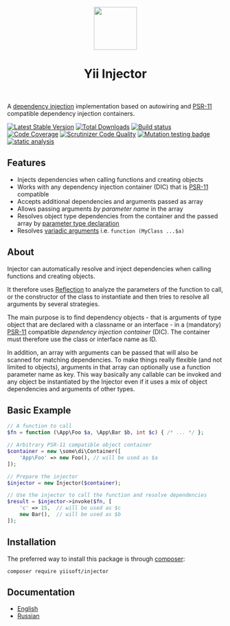 <p align="center">
    <a href="https://github.com/yiisoft" target="_blank">
        <img src="https://avatars0.githubusercontent.com/u/993323" height="100px">
    </a>
    <h1 align="center">Yii Injector</h1>
    <br>
</p>

A [dependency injection](http://en.wikipedia.org/wiki/Dependency_injection)
implementation based on autowiring and
[PSR-11](http://www.php-fig.org/psr/psr-11/) compatible dependency injection containers.

[![Latest Stable Version](https://poser.pugx.org/yiisoft/injector/v/stable.png)](https://packagist.org/packages/yiisoft/injector)
[![Total Downloads](https://poser.pugx.org/yiisoft/injector/downloads.png)](https://packagist.org/packages/yiisoft/injector)
[![Build status](https://github.com/yiisoft/injector/workflows/build/badge.svg)](https://github.com/yiisoft/injector/actions)
[![Code Coverage](https://scrutinizer-ci.com/g/yiisoft/injector/badges/coverage.png)](https://scrutinizer-ci.com/g/yiisoft/injector/)
[![Scrutinizer Code Quality](https://scrutinizer-ci.com/g/yiisoft/injector/badges/quality-score.png?b=master)](https://scrutinizer-ci.com/g/yiisoft/injector/?branch=master)
[![Mutation testing badge](https://img.shields.io/endpoint?style=flat&url=https%3A%2F%2Fbadge-api.stryker-mutator.io%2Fgithub.com%2Fyiisoft%2Finjector%2Fmaster)](https://dashboard.stryker-mutator.io/reports/github.com/yiisoft/injector/master)
[![static analysis](https://github.com/yiisoft/injector/workflows/static%20analysis/badge.svg)](https://github.com/yiisoft/injector/actions?query=workflow%3A%22static+analysis%22)

## Features

 * Injects dependencies when calling functions and creating objects
 * Works with any dependency injection container (DIC) that is [PSR-11](http://www.php-fig.org/psr/psr-11/) compatible
 * Accepts additional dependencies and arguments passed as array
 * Allows passing arguments *by parameter name* in the array
 * Resolves object type dependencies from the container and the passed array
   by [parameter type declaration](https://www.php.net/manual/en/functions.arguments.php#functions.arguments.type-declaration)
 * Resolves [variadic arguments](https://www.php.net/manual/en/functions.arguments.php#functions.variable-arg-list)
   i.e. `function (MyClass ...$a)`


## About

Injector can automatically resolve and inject dependencies when calling
functions and creating objects.

It therefore uses [Reflection](https://www.php.net/manual/en/book.reflection.php) to analyze the
parameters of the function to call, or the constructor of the class to
instantiate and then tries to resolve all arguments by several strategies.

The main purpose is to find dependency objects - that is arguments of type
object that are declared with a classname or an interface - in a (mandatory)
[PSR-11](http://www.php-fig.org/psr/psr-11/) compatible *dependency injection
container* (DIC). The container must therefore use the class or interface name
as ID.

In addition, an array with arguments can be passed that will also be scanned for
matching dependencies. To make things really flexible (and not limited to
objects), arguments in that array can optionally use a function parameter name
as key. This way basically any callable can be invoked and any object
be instantiated by the Injector even if it uses a mix of object dependencies and
arguments of other types.


## Basic Example

```php
// A function to call
$fn = function (\App\Foo $a, \App\Bar $b, int $c) { /* ... */ };

// Arbitrary PSR-11 compatible object container
$container = new \some\di\Container([
    'App\Foo' => new Foo(), // will be used as $a
]);

// Prepare the injector
$injector = new Injector($container);

// Use the injector to call the function and resolve dependencies
$result = $injector->invoke($fn, [
    'c' => 15,  // will be used as $c
    new Bar(),  // will be used as $b
]);
```


## Installation

The preferred way to install this package is through [composer](http://getcomposer.org/download/):

```
composer require yiisoft/injector
```

## Documentation

- [English](docs/en/README.md)
- [Russian](docs/ru/README.md)
